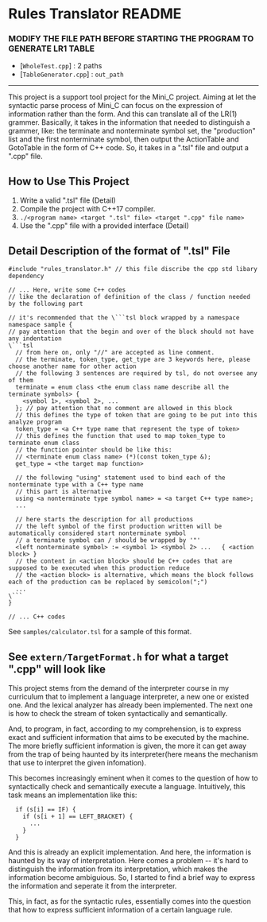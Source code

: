 #  Rules Translator README



### MODIFY THE FILE PATH BEFORE STARTING THE PROGRAM TO GENERATE LR1 TABLE

- [`WholeTest.cpp`]      : 2 paths
- [`TableGenerator.cpp`] : `out_path`

-----

This project is a support tool project for the Mini_C project. Aiming at let the syntactic parse process of Mini_C can focus on the expression of information rather than the form. And this can translate all of the LR(1) grammer. Basically, it takes in the information that needed to distinguish a grammer, like: the terminate and nonterminate symbol set, the "production" list and the first nonterminate symbol, then output the ActionTable and GotoTable in the form of C++ code. So, it takes in a ".tsl" file and output a ".cpp" file.

## How to Use This Project

1. Write a valid ".tsl" file (Detail)
2. Compile the project with C++17 compiler.
3. `./<program name> <target ".tsl" file> <target ".cpp" file name>`
4. Use the ".cpp" file with a provided interface (Detail)

## Detail Description of the format of ".tsl" File

```
#include "rules_translator.h" // this file discribe the cpp std libary dependency

// ... Here, write some C++ codes
// like the declaration of definition of the class / function needed by the following part

// it's recommended that the \```tsl block wrapped by a namespace
namespace sample {
// pay attention that the begin and over of the block should not have any indentation
\```tsl
  // from here on, only "//" are accepted as line comment.
  // the terminate, token_type, get_type are 3 keywords here, please choose another name for other action
  // the following 3 sentences are required by tsl, do not oversee any of them
  terminate = enum class <the enum class name describe all the terminate symbols> {
    <symbol 1>, <symbol 2>, ...
  }; // pay attention that no comment are allowed in this block
  // this defines the type of token that are going to be put into this analyze program
  token_type = <a C++ type name that represent the type of token>
  // this defines the function that used to map token_type to terminate enum class
  // the function pointer should be like this:
  // <terminate enum class name> (*)(const token_type &);
  get_type = <the target map function>

  // the following "using" statement used to bind each of the nonterminate type with a C++ type name
  // this part is alternative
  using <a nonterminate type symbol name> = <a target C++ type name>;
  ...

  // here starts the description for all productions
  // the left symbol of the first production written will be automatically considered start nonterminate symbol
  // a terminate symbol can / should be wrapped by '"'
  <left nonterminate symbol> := <symbol 1> <symbol 2> ...   { <action block> }
  // the content in <action block> should be C++ codes that are supposed to be executed when this production reduce
  // the <action block> is alternative, which means the block follows each of the production can be replaced by semicolon(";")
  ...
\```
}

// ... C++ codes

```
See `samples/calculator.tsl` for a sample of this format.

## See `extern/TargetFormat.h` for what a target ".cpp" will look like

This project stems from the demand of the interpreter course in my curriculum that to implement a language interpreter, a new one or existed one. And the lexical analyzer has already been implemented. The next one is how to check the stream of token syntactically and semantically.

And, to program, in fact, according to my comprehension, is to express exact and sufficient information that aims to be executed by the machine. The more briefly sufficient information is given, the more it can get away from the trap of being haunted by its interpreter(here means the mechanism that use to interpret the given infomation).

This becomes increasingly eminent when it comes to the question of how to syntactically check and semantically execute a language. Intuitively, this task means an implementation like this:
```
  if (s[i] == IF) {
    if (s[i + 1] == LEFT_BRACKET) {
      ...
    }
  }
```
And this is already an explicit implementation. And here, the information is haunted by its way of interpretation. Here comes a problem -- it's hard to distinguish the information from its interpretation, which makes the information become ambiguious. So, I started to find a brief way to express the information and seperate it from the interpreter.



This, in fact, as for the syntactic rules, essentially comes into the question that how to express sufficient information of a certain language rule.
